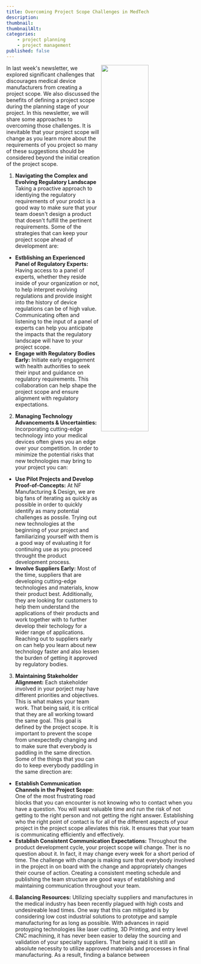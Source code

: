 ```yaml
---
title: Overcoming Project Scope Challenges in MedTech
description:
thumbnail:
thumbnailAlt:
categories:
    - project planning
    - project management
published: false
---
```


<img align="right" width="50%" src="/images/newsletter/">

In last week's newsletter, we explored significant challenges that discourages medical device manufacturers from creating a project scope. We also discussed the benefits of defining a project scope during the planning stage of your project. In this newsletter, we will share some approaches to overcoming those challenges. It is inevitable that your project scope will change as you learn more about the requirements of you project so many of these suggestions should be considered beyond the initial creation of the project scope.

1. **Navigating the Complex and Evolving Regulatory Landscape**
Taking a proactive approach to identiying the regulatory requirements of your prodct is a good way to make sure that your team doesn't design a product that doesn't fulfill the pertinent requirements. Some of the strategies that can keep your project scope ahead of development are:
- **Estblishing an Experienced Panel of Regulatory Experts:**
  Having access to a panel of experts, whether they reside inside of your organization or not, to help interpret evolving regulations and provide insight into the history of device regulations can be of high value. Communicating often and listening to the input of a panel of experts can help you anticipate the impacts that the regulatory landscape will have to your project scope.
- **Engage with Regulatory Bodies Early:**
  Initiate early engagement with health authorities to seek their input and guidance on regulatory requirements. This collaboration can help shape the project scope and ensure alignment with regulatory expectations.

2. **Managing Technology Advancements & Uncertainties:**
Incorporating cutting-edge technology into your medical devices often gives you an edge over your competition. In order to minimize the potential risks that new technologies may bring to your project you can:
- **Use Pilot Projects and Develop Proof-of-Concepts:**
  At NF Manufacturing & Design, we are big fans of iterating as quickly as possible in order to quickly identify as many potential challenges as possile. Trying out new technologies at the beginning of your project and familiarizing yourself with them is a good way of evaluating it for continuing use as you proceed throught the product development process.
- **Involve Suppliers Early:**
  Most of the time, suppliers that are developing cutting-edge technologies and materials, know their product best. Additionally, they are looking for customers to help them understand the applications of their products and work together with to further develop their techology for a wider range of applications. Reaching out to suppliers early on can help you learn about new technology faster and also lessen the burden of getting it approved by regulatory bodies.

3. **Maintaining Stakeholder Alignment:**
Each stakeholder involved in your porject may have different priorities and objectives. This is what makes your team work. That being said, it is critical that they are all working toward the same goal. This goal is defined by the project scope. It is important to prevent the scope from unexpectedly changing and to make sure that everybody is paddling in the same direction. Some of the things that you can do to keep everybody paddling in the same direction are:
- **Establish Communication Channels in the Project Scope:**
  One of the most frustrating road blocks that you can encounter is not knowing who to contact when you have a question. You will wast valuable time and run the risk of not getting to the right person and not getting the right answer. Establishing who the right point of contact is for all of the different aspects of your project in the project scope alleviates this risk. It ensures that your team is communicating efficiently and effectively.
- **Establish Consistent Communication Expectations:**
  Throughout the product development cycle, your project scope will change. Ther is no question about it. In fact, it may change every week for a short period of time. The challenge with change is making sure that everybody involved in the project in on board with the change and appropriately changes their course of action. Creating a consistent meeting schedule and publishing the team structure are good ways of establishing and maintaining communication throughout your team.

4. **Balancing Resources:**
Utilizing specialty suppliers and manufactures in the medical industry has been recently plagued with high costs and undesireable lead times. One way that this can mitigated is by considering low cost industrial solutions to prototype and sample manufacturing for as long as possible. With advances in rapid protoyping technologies like laser cutting, 3D Printing, and entry level CNC machining, it has never been easier to delay the sourcing and validation of your specialty suppliers. That being said it is still an absolute necessity to utilize approved materials and processes in final manufacturing. As a result, finding a balance between 

